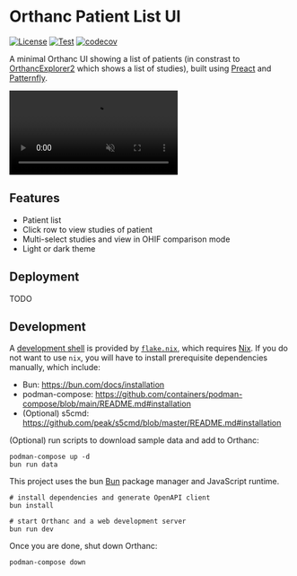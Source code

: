 # Orthanc Patient List UI

[![License](https://img.shields.io/github/license/FNNDSC/orthanc-patient-list)](https://github.com/FNNDSC/orthanc-patient-list/tree/master#GPL-3.0-1-ov-file)
[![Test](https://github.com/FNNDSC/orthanc-patient-list/actions/workflows/test.yml/badge.svg)](https://github.com/FNNDSC/orthanc-patient-list/actions/workflows/test.yml)
[![codecov](https://codecov.io/gh/FNNDSC/orthanc-patient-list/graph/badge.svg?token=2266ATLFAP)](https://codecov.io/gh/FNNDSC/orthanc-patient-list)

A minimal Orthanc UI showing a list of patients (in constrast to
[OrthancExplorer2](https://github.com/orthanc-server/orthanc-explorer-2)
which shows a list of studies), built using [Preact](https://preactjs.com/)
and [Patternfly](https://www.patternfly.org/).

<video src="https://github.com/user-attachments/assets/943e0bb3-ee2b-4a81-a61a-db3746491be5" controls muted></video>

## Features

- Patient list
- Click row to view studies of patient
- Multi-select studies and view in OHIF comparison mode
- Light or dark theme

## Deployment

TODO

## Development

A [development shell](https://nix.dev/manual/nix/2.30/command-ref/new-cli/nix3-develop) is provided
by [`flake.nix`](./flake.nix), which requires [Nix](https://nixos.org). If you do not want to use
`nix`, you will have to install prerequisite dependencies manually, which include:

- Bun: https://bun.com/docs/installation
- podman-compose: https://github.com/containers/podman-compose/blob/main/README.md#installation
- (Optional) s5cmd: https://github.com/peak/s5cmd/blob/master/README.md#installation

(Optional) run scripts to download sample data and add to Orthanc:

```shell
podman-compose up -d
bun run data
```

This project uses the bun [Bun](https://bun.com) package manager and JavaScript runtime.

```shell
# install dependencies and generate OpenAPI client
bun install

# start Orthanc and a web development server
bun run dev
```

Once you are done, shut down Orthanc:

```shell
podman-compose down
```

